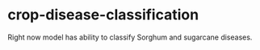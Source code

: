 # crop-disease-classification
Right now model has ability to classify Sorghum and sugarcane diseases.
